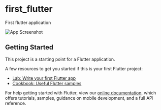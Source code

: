 # first_flutter

First flutter application

![App Screenshot](https://drive.google.com/uc?id=1RZKGezkdDujc3Y_XasnEBj3HGVBTbVSX)

## Getting Started

This project is a starting point for a Flutter application.

A few resources to get you started if this is your first Flutter project:

- [Lab: Write your first Flutter app](https://flutter.dev/docs/get-started/codelab)
- [Cookbook: Useful Flutter samples](https://flutter.dev/docs/cookbook)

For help getting started with Flutter, view our
[online documentation](https://flutter.dev/docs), which offers tutorials,
samples, guidance on mobile development, and a full API reference.
